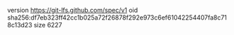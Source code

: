 version https://git-lfs.github.com/spec/v1
oid sha256:df7eb323ff42cc1b025a72f26878f292e973c6ef61042254407fa8c718c13d23
size 6227

